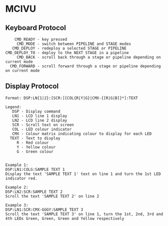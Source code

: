 MCIVU
=====

Keyboard Protocol
----------------------------------------
        CMD_READY - key pressed
         CMD_MODE - switch between PIPELINE and STAGE modes
       CMD_DEPLOY - redeploy a selected STAGE or PIPELINE
    CMD_DEPLOY_TO - deploy to the NEXT STAGE in a pipeline
         CMD_BACK - scroll back through a stage or pipeline depending on current mode
      CMD_FORWARD - scroll forward through a stage or pipeline depending on current mode


Display Protocol
----------------------------------------
    Format: DSP:LN{1|2}:[SCR:][COL{R|Y|G}|CMX-{[R|G|B]}*]:TEXT

    Legend:
       DSP - Display command
       LN1 - LCD line 1 display
       LN2 - LCD line 2 display
       SCR - Scroll text on screen
       COL - LED colour indicator
       CMX - Colour matrix indicating colour to display for each LED
      TEXT - Text to display
         R - Red colour
         Y - Yellow colour
         G - Green colour


    Example 1:
    DSP:LN1:COLG:SAMPLE TEXT 1
    Display the text 'SAMPLE TEXT 1' text on line 1 and turn the 1st LED indicator red.
        
    Example 2:
    DSP:LN2:SCR:SAMPLE TEXT 2
    Scroll the text 'SAMPLE TEXT 2' on line 2
        
    Example 3:
    DSP:LN1:SCR:CMX-GGGY:SAMPLE TEXT 3
    Scroll the text 'SAMPLE TEXT 3' on line 1, turn the 1st, 2nd, 3rd and 4th LEDs Green, Green, Green and Yellow respectively
